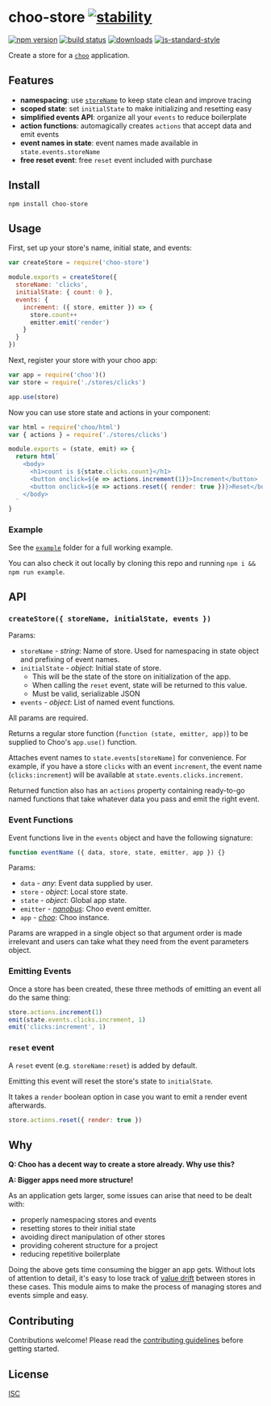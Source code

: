 # choo-store [![stability][0]][1]

[![npm version][2]][3] [![build status][4]][5]
[![downloads][8]][9] [![js-standard-style][10]][11]

Create a store for a [`choo`](https://github.com/choojs/choo) application.

[0]: https://img.shields.io/badge/stability-experimental-orange.svg?style=flat-square
[1]: https://nodejs.org/api/documentation.html#documentation_stability_index
[2]: https://img.shields.io/npm/v/choo-store.svg?style=flat-square
[3]: https://npmjs.org/package/choo-store
[4]: https://img.shields.io/travis/ungoldman/choo-store/master.svg?style=flat-square
[5]: https://travis-ci.org/ungoldman/choo-store
[8]: http://img.shields.io/npm/dm/choo-store.svg?style=flat-square
[9]: https://npmjs.org/package/choo-store
[10]: https://img.shields.io/badge/code%20style-standard-brightgreen.svg?style=flat-square
[11]: https://github.com/feross/standard

## Features

- **namespacing**: use [`storeName`](https://github.com/choojs/choo#appusecallbackstate-emitter-app) to keep state clean and improve tracing
- **scoped state**: set `initialState` to make initializing and resetting easy
- **simplified events API**: organize all your `events` to reduce boilerplate
- **action functions**: automagically creates `actions` that accept data and emit events
- **event names in state**: event names made available in `state.events.storeName`
- **free reset event**: free `reset` event included with purchase

## Install

```
npm install choo-store
```

## Usage

First, set up your store's name, initial state, and events:

```js
var createStore = require('choo-store')

module.exports = createStore({
  storeName: 'clicks',
  initialState: { count: 0 },
  events: {
    increment: ({ store, emitter }) => {
      store.count++
      emitter.emit('render')
    }
  }
})
```

Next, register your store with your choo app:

```js
var app = require('choo')()
var store = require('./stores/clicks')

app.use(store)
```

Now you can use store state and actions in your component:

```js
var html = require('choo/html')
var { actions } = require('./stores/clicks')

module.exports = (state, emit) => {
  return html`
    <body>
      <h1>count is ${state.clicks.count}</h1>
      <button onclick=${e => actions.increment(1)}>Increment</button>
      <button onclick=${e => actions.reset({ render: true })}>Reset</button>
    </body>
  `
}
```

### Example

See the [`example`](./example) folder for a full working example.

You can also check it out locally by cloning this repo and running `npm i && npm run example`.

## API

### `createStore({ storeName, initialState, events })`

Params:

- `storeName` - *string*: Name of store. Used for namespacing in state object and prefixing of event names.
- `initialState` - *object*: Initial state of store.
  - This will be the state of the store on initialization of the app.
  - When calling the `reset` event, state will be returned to this value.
  - Must be valid, serializable JSON
- `events` - *object*: List of named event functions.

All params are required.

Returns a regular store function (`function (state, emitter, app)`) to be supplied to Choo's `app.use()` function.

Attaches event names to `state.events[storeName]` for convenience. For example, if you have a store `clicks` with an event `increment`, the event name (`clicks:increment`) will be available at `state.events.clicks.increment`.

Returned function also has an `actions` property containing ready-to-go named functions that take whatever data you pass and emit the right event.

### Event Functions

Event functions live in the `events` object and have the following signature:

```js
function eventName ({ data, store, state, emitter, app }) {}
```

Params:

- `data` - *any*: Event data supplied by user.
- `store` - *object*: Local store state.
- `state` - *object*: Global app state.
- `emitter` - *[nanobus](https://github.com/choojs/nanobus)*: Choo event emitter.
- `app` - *[choo](https://github.com/choojs/choo)*: Choo instance.

Params are wrapped in a single object so that argument order is made irrelevant and users can take what they need from the event parameters object.

### Emitting Events

Once a store has been created, these three methods of emitting an event all do the same thing:

```js
store.actions.increment(1)
emit(state.events.clicks.increment, 1)
emit('clicks:increment', 1)
```

### `reset` event

A `reset` event (e.g. `storeName:reset`) is added by default.

Emitting this event will reset the store's state to `initialState`.

It takes a `render` boolean option in case you want to emit a render event afterwards.

```js
store.actions.reset({ render: true })
```

## Why

**Q: Choo has a decent way to create a store already. Why use this?**

**A: Bigger apps need more structure!**

As an application gets larger, some issues can arise that need to be dealt with:

- properly namespacing stores and events
- resetting stores to their initial state
- avoiding direct manipulation of other stores
- providing coherent structure for a project
- reducing repetitive boilerplate

Doing the above gets time consuming the bigger an app gets. Without lots of attention to detail, it's easy to lose track of [value drift](https://universalpaperclips.gamepedia.com/Value_Drift) between stores in these cases. This module aims to make the process of managing stores and events simple and easy.

## Contributing

Contributions welcome! Please read the [contributing guidelines](CONTRIBUTING.md) before getting started.

## License

[ISC](LICENSE.md)
